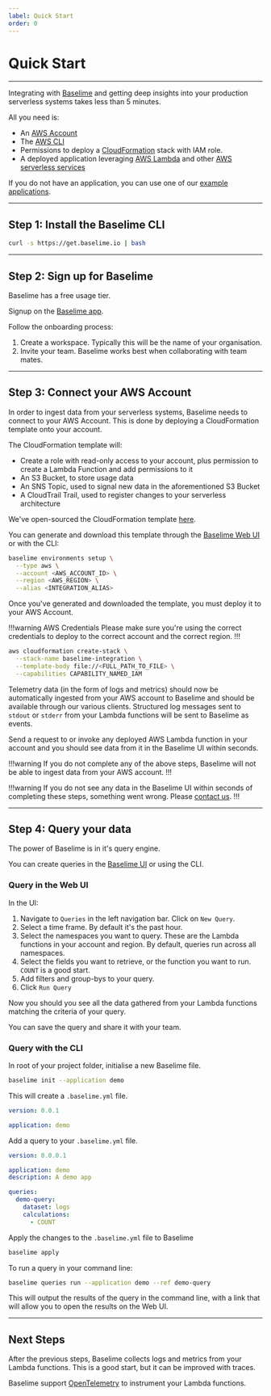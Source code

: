 ```yaml
---
label: Quick Start
order: 0
---
```


# Quick Start

---

Integrating with [Baselime](https://baselime.io) and getting deep insights into your production serverless systems takes less than 5 minutes.

All you need is:
- An [AWS Account](https://aws.amazon.com/)
- The [AWS CLI](https://aws.amazon.com/cli/)
- Permissions to deploy a [CloudFormation](https://aws.amazon.com/cloudformation/) stack with IAM role.
- A deployed application leveraging [AWS Lambda](https://aws.amazon.com/lambda/) and other [AWS serverless services](https://aws.amazon.com/serverless/)

If you do not have an application, you can use one of our [example applications](https://github.com/Baselime/examples).

---

## Step 1: Install the Baselime CLI

```bash #
curl -s https://get.baselime.io | bash
```

---

## Step 2: Sign up for Baselime

Baselime has a free usage tier.

Signup on the [Baselime app](https://baselime.io/signup).

Follow the onboarding process:
1. Create a workspace. Typically this will be the name of your organisation.
2. Invite your team. Baselime works best when collaborating with team mates.

---

## Step 3: Connect your AWS Account

In order to ingest data from your serverless systems, Baselime needs to connect to your AWS Account. This is done by deploying a CloudFormation template onto your account.

The CloudFormation template will:
- Create a role with read-only access to your account, plus permission to create a Lambda Function and add permissions to it
- An S3 Bucket, to store usage data
- An SNS Topic, used to signal new data in the aforementioned S3 Bucket
- A CloudTrail Trail, used to register changes to your serverless architecture

We've open-sourced the CloudFormation template [here](../integrations/integration.md).

You can generate and download this template through the [Baselime Web UI](https://baselime.io) or with the CLI:

```bash #
baselime environments setup \
  --type aws \
  --account <AWS_ACCOUNT_ID> \
  --region <AWS_REGION> \
  --alias <INTEGRATION_ALIAS>
```

Once you've generated and downloaded the template, you must deploy it to your AWS Account.

!!!warning AWS Credentials
Please make sure you're using the correct credentials to deploy to the correct account and the correct region.
!!!

```bash #
aws cloudformation create-stack \
  --stack-name baselime-integration \
  --template-body file://<FULL_PATH_TO_FILE> \
  --capabilities CAPABILITY_NAMED_IAM
```

Telemetry data (in the form of logs and metrics) should now be automatically ingested from your AWS account to Baselime and should be available through our various clients. Structured log messages sent to `stdout` or `stderr` from your Lambda functions will be sent to Baselime as events.

Send a request to or invoke any deployed AWS Lambda function in your account and you should see data from it in the Baselime UI within seconds. 

!!!warning 
If you do not complete any of the above steps, Baselime will not be able to ingest data from your AWS account.
!!!

!!!warning 
If you do not see any data in the Baselime UI within seconds of completing these steps, something went wrong. Please [contact us](mailto:support@baselime.io).
!!!

---

## Step 4: Query your data

The power of Baselime is in it's query engine.

You can create queries in the [Baselime UI](https://baselime.io) or using the CLI.

### Query in the Web UI

In the UI:
1. Navigate to `Queries` in the left navigation bar. Click on `New Query`.
2. Select a time frame. By default it's the past hour.
3. Select the namespaces you want to query. These are the Lambda functions in your account and region. By default, queries run across all namespaces.
4. Select the fields you want to retrieve, or the function you want to run. `COUNT` is a good start.
5. Add filters and group-bys to your query.
6. Click `Run Query`

Now you should you see all the data gathered from your Lambda functions matching the criteria of your query.

You can save the query and share it with your team.

### Query with the CLI

In root of your project folder, initialise a new Baselime file.

```bash #
baselime init --application demo
```

This will create a `.baselime.yml` file.

```yaml # .baselime.yml
version: 0.0.1

application: demo
```

Add a query to your `.baselime.yml` file.

```yaml # .baselime.yml
version: 0.0.0.1

application: demo
description: A demo app

queries:
  demo-query:
    dataset: logs
    calculations:
      - COUNT
```

Apply the changes to the `.baselime.yml` file to Baselime

```bash #
baselime apply
```

To run a query in your command line:

```bash #
baselime queries run --application demo --ref demo-query
```

This will output the results of the query in the command line, with a link that will allow you to open the results on the Web UI.

---

## Next Steps

After the previous steps, Baselime collects logs and metrics from your Lambda functions. This is a good start, but it can be improved with traces.

Baselime support [OpenTelemetry](https://opentelemetry.io/) to instrument your Lambda functions.

